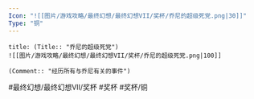 ```yaml
---
Icon: "![[图片/游戏攻略/最终幻想/最终幻想VII/奖杯/乔尼的超级死党.png|30]]"
Type: "铜"
---
```

```ad-common-bronze-trophy
title: (Title:: "乔尼的超级死党")
![[图片/游戏攻略/最终幻想/最终幻想VII/奖杯/乔尼的超级死党.png|100]]

(Comment:: "经历所有与乔尼有关的事件")
```

#最终幻想/最终幻想VII/奖杯 #奖杯 #奖杯/铜
